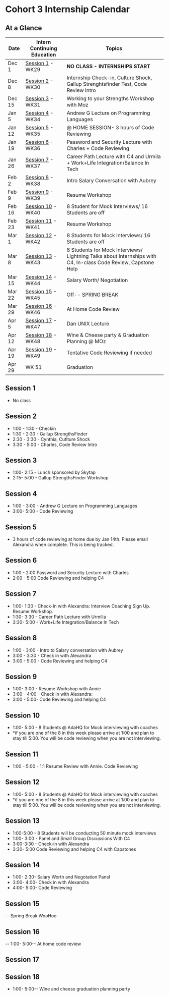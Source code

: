 # Cohort 3 Internship Calendar

## At a Glance

Date    | Intern Continuing Education         | Topics
--------|-------------------------------------|-----------------------------
Dec 1   | [Session 1](#session-1) - WK29 | **NO CLASS - INTERNSHIPS START**
Dec 8   | [Session 2](#session-2) - WK30 | Internship Check-in, Culture Shock, Gallup Strenghtsfinder Test, Code Review Intro
Dec 15  | [Session 3](#session-3) - WK31 | Working to your Strengths Workshop with Moz
Jan 5   | [Session 4](#session-4) - WK34 | Andrew G Lecture on Programming Languages   
Jan 12  | [Session 5](#session-5) - WK35 | @ HOME SESSION- 3 hours of Code Reviewing
Jan 19  | [Session 6](#session-6) - WK36 | Password and Security Lecture with Charles + Code Reviewing
Jan 26  | [Session 7](#session-7) - WK37 | Career Path Lecture with C4 and Urmila + Work+Life Integration/Balance In Tech
Feb 2   | [Session 8](#session-8) - WK38 | Intro Salary Conversation with Aubrey
Feb 9   | [Session 9](#session-9) - WK39 | Resume Workshop
Feb 16  | [Session 10](#session-10) - WK40 | 8 Student for Mock Interviews/ 16 Students are off
Feb 23  | [Session 11](#session-11) - WK41 | Resume Workshop
Mar 1   | [Session 12](#session-12) - WK42 | 8 Students for Mock Interviews/ 16 Students are off  
Mar 8   | [Session 13](#session-13) - WK43 | 8 Students for Mock Interviews/ Lightning Talks about Internships with C4, In-class Code Review, Capstone Help
Mar 15  | [Session 14](#session-14) - WK44 | Salary Worth/ Negotiation
Mar 22  | [Session 15](#session-15) - WK45 | Off-- SPRING BREAK
Mar 29  | [Session 16](#session-16) - WK46 | At Home Code Review
Apr 5   | [Session 17](#session-17) - WK47 | Dan UNIX Lecture
Apr 12  | [Session 18](#session-18) - WK48 |Wine & Cheese party & Graduation Planning @ MOz
Apr 19  | [Session 19](#session-19) - WK49 | Tentative Code Reviewing if needed
Apr 29  | WK 51 | Graduation

## Session 1
- No class

## Session 2
- 1:00 - 1:30 - Checkin
- 1:30 - 2:30 - Gallup StrengthsFinder
- 2:30 - 3:30 - Cynthia, Cutlture Shock
- 3:30 - 5:00 - Charles, Code Review Intro

## Session 3
- 1:00- 2:15 - Lunch sponsored by Skytap
- 2:15- 5:00 - Gallup StrengthsFinder Workshop

## Session 4
- 1:00 - 3:00 -  Andrew G Lecture on Programming Languages
- 3:00- 5:00 - Code Reviewing

## Session 5
- 3 hours of code reviewing at home due by Jan 14th. Please email Alexandra when complete.  This is being tracked.

## Session 6
- 1:00 - 2:00 Password and Security Lecture with Charles
- 2:00 - 5:00 Code Reviewing and helping C4

## Session 7
- 1:00- 1:30 -  Check-In with Alexandra: Interview Coaching Sign Up. Resume Workshop.
- 1:30- 3:30 - Career Path Lecture with Urmilla
- 3:30- 5:00 - Work+Life Integration/Balance In Tech

## Session 8
- 1:00 - 3:00 - Intro to Salary conversation with Aubrey
- 3:00 - 3:30 - Check in with Alexandra
- 3:00 - 5:00 - Code Reviewing and helping C4

## Session 9
- 1:00- 3:00 - Resume Workshop with Annie
- 3:00 - 4:00 - Check in with Alexandra: 
- 3:00 - 5:00- Code Reviewing and helping C4

## Session 10
- 1:00- 5:00 - 8 Students @ AdaHQ for Mock interviewing with coaches
- *if you are one of the 8 in this week please arrive at 1:00 and plan to stay till 5:00. You will be code reviewing when you are not interviewing.  

## Session 11
- 1:00 - 5:00 - 1:1 Resume Review with Annie. Code Reviewing

## Session 12
- 1:00- 5:00 - 8 Students @ AdaHQ for Mock interviewing with coaches
- *if you are one of the 8 in this week please arrive at 1:00 and plan to stay till 5:00. You will be code reviewing when you are not interviewing.

## Session 13
- 1:00-5:00 - 8 Students will be conducting 50 minute mock interviews
- 1:00- 3:00 - Panel and Small Group Discussions With C4
- 3:00-3:30 - Check-in with Alexandra
- 3:30- 5:00  Code Reviewing and helping C4 with Capstones

## Session 14
- 1:00- 2:30- Salary Worth and Negotation Panel
- 3:00- 4:00- Check in with Alexandra
- 4:00- 5:00- Code Reviewing

## Session 15
-- Spring Break WooHoo

## Session 16
-- 1:00- 5:00-- At home code review

## Session 17

## Session 18
- 1:00- 5:00-- Wine and cheese graduation planning party
